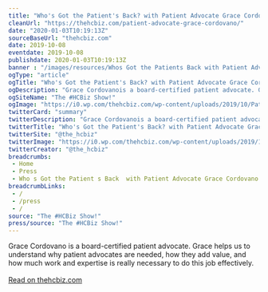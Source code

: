 ```yaml
--- 
title: "Who's Got the Patient's Back? with Patient Advocate Grace Cordovano"
cleanUrl: "https://thehcbiz.com/patient-advocate-grace-cordovano/"
date: "2020-01-03T10:19:13Z"
sourceBaseUrl: "thehcbiz.com"
date: 2019-10-08
eventdate: 2019-10-08
publishdate: 2020-01-03T10:19:13Z
banner : "/images/resources/Whos Got the Patients Back with Patient Advocate Grace Cordovano.png"
ogType: "article"
ogTitle: "Who's Got the Patient's Back? with Patient Advocate Grace Cordovano - The #HCBiz Show!"
ogDescription: "Grace Cordovanois a board-certified patient advocate. Grace helps us to understand why patient advocates are needed, how they add value, and how much work and expertise is really necessary to do this job effectively."
ogSiteName: "The #HCBiz Show!"
ogImage: "https://i0.wp.com/thehcbiz.com/wp-content/uploads/2019/10/Patient-Advocate.jpg?fit=1000%2C400&ssl=1"
twitterCard: "summary"
twitterDescription: "Grace Cordovanois a board-certified patient advocate. Grace helps us to understand why patient advocates are needed, how they add value, and how much work and expertise is really necessary to do this job effectively."
twitterTitle: "Who's Got the Patient's Back? with Patient Advocate Grace Cordovano - The #HCBiz Show!"
twitterSite: "@the_hcbiz"
twitterImage: "https://i0.wp.com/thehcbiz.com/wp-content/uploads/2019/10/Patient-Advocate.jpg?fit=1000%2C400&ssl=1"
twitterCreator: "@the_hcbiz"
breadcrumbs:
 - Home
 - Press
 - Who s Got the Patient s Back  with Patient Advocate Grace Cordovano
breadcrumbLinks:
 - / 
 - /press
 - / 
source: "The #HCBiz Show!"
press/source: "The #HCBiz Show!"
---
```

Grace Cordovano is a board-certified patient advocate. Grace helps us to understand why patient advocates are needed, how they add value, and how much work and expertise is really necessary to do this job effectively.<br><br><a target="_blank" href=https://thehcbiz.com/patient-advocate-grace-cordovano/>Read on thehcbiz.com</a>
